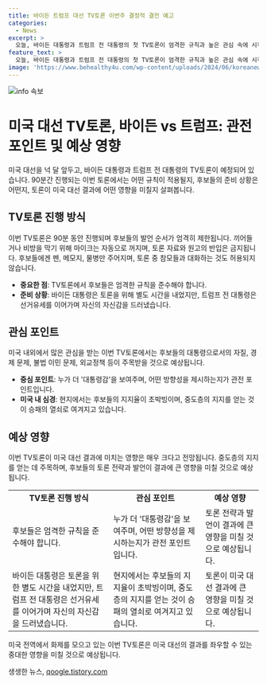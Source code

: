 ```yaml
---
title: 바이든 트럼프 대선 TV토론 이번주 결정적 결전 예고
categories:
  - News
excerpt: >
  오늘, 바이든 대통령과 트럼프 전 대통령의 첫 TV토론이 엄격한 규칙과 높은 관심 속에 시작됩니다. 바이든 대통령은 토론을 준비하며 외부 일정을 취소하고, 트럼프 전 대통령은 유세활동을 이어가며 자신감을 드러냈습니다. 중점 관심사는 누가 대통령 자질을 보여줄지, 그리고 경제, 이민, 국제 이슈에 어떤 방향성을 제시할지입니다. 토론은 대선 결과에 영향을 줄 것으로 전망되며, 두 후보의 지지율은 현재 매우 균형을 이루고 있습니다. 중도층의 호감을 얻는 것이 이번 대통령 선거에서의 승패를 좌우할 것으로 보입니다.
feature_text: >
  오늘, 바이든 대통령과 트럼프 전 대통령의 첫 TV토론이 엄격한 규칙과 높은 관심 속에 시작됩니다. 바이든 대통령은 토론을 준비하며 외부 일정을 취소하고, 트럼프 전 대통령은 유세활동을 이어가며 자신감을 드러냈습니다. 중점 관심사는 누가 대통령 자질을 보여줄지, 그리고 경제, 이민, 국제 이슈에 어떤 방향성을 제시할지입니다. 토론은 대선 결과에 영향을 줄 것으로 전망되며, 두 후보의 지지율은 현재 매우 균형을 이루고 있습니다. 중도층의 호감을 얻는 것이 이번 대통령 선거에서의 승패를 좌우할 것으로 보입니다.
image: 'https://www.behealthy4u.com/wp-content/uploads/2024/06/koreanews.jpg'
---
```


<p><img src="https://www.behealthy4u.com/wp-content/uploads/2024/06/koreanews.jpg" alt="info 속보" /></p>

<h1 data-ke-size="size24">미국 대선 TV토론, 바이든 vs 트럼프: 관전 포인트 및 예상 영향</h1>

<p data-ke-size="size16"></p>

<p>미국 대선을 넉 달 앞두고, 바이든 대통령과 트럼프 전 대통령의 TV토론이 예정되어 있습니다. 90분간 진행되는 이번 토론에서는 어떤 규칙이 적용될지, 후보들의 준비 상황은 어떤지, 토론이 미국 대선 결과에 어떤 영향을 미칠지 살펴봅니다.</p>

<h2 data-ke-size="size26">TV토론 진행 방식</h2>

<p>이번 TV토론은 90분 동안 진행되며 후보들의 발언 순서가 엄격히 제한됩니다. 끼어들거나 비방을 막기 위해 마이크는 자동으로 꺼지며, 토론 자료와 원고의 반입은 금지됩니다. 후보들에겐 펜, 메모지, 물병만 주어지며, 토론 중 참모들과 대화하는 것도 허용되지 않습니다.</p>

<ul>
  <li><b>중요한 점</b>: TV토론에서 후보들은 엄격한 규칙을 준수해야 합니다.</li>
  <li><b>준비 상황</b>: 바이든 대통령은 토론을 위해 별도 시간을 내었지만, 트럼프 전 대통령은 선거유세를 이어가며 자신의 자신감을 드러냈습니다.</li>
</ul>

<h2 data-ke-size="size26">관심 포인트</h2>

<p>미국 내외에서 많은 관심을 받는 이번 TV토론에서는 후보들의 대통령으로서의 자질, 경제 문제, 불법 이민 문제, 외교정책 등이 주목받을 것으로 예상됩니다.</p>

<ul>
  <li><b>중심 포인트</b>: 누가 더 '대통령감'을 보여주며, 어떤 방향성을 제시하는지가 관전 포인트입니다.</li>
  <li><b>미국 내 심경</b>: 현지에서는 후보들의 지지율이 초박빙이며, 중도층의 지지를 얻는 것이 승패의 열쇠로 여겨지고 있습니다.</li>
</ul>

<h2 data-ke-size="size26">예상 영향</h2>

<p>이번 TV토론이 미국 대선 결과에 미치는 영향은 매우 크다고 전망됩니다. 중도층의 지지를 얻는 데 주목하며, 후보들의 토론 전략과 발언이 결과에 큰 영향을 미칠 것으로 예상됩니다.</p>

<table>
  <tr>
    <td style="text-align: center; height: 17px;"><b>TV토론 진행 방식</b></td>
    <td style="text-align: center; height: 17px;"><b>관심 포인트</b></td>
    <td style="text-align: center; height: 17px;"><b>예상 영향</b></td>
  </tr>
  <tr>
    <td>후보들은 엄격한 규칙을 준수해야 합니다.</td>
    <td>누가 더 '대통령감'을 보여주며, 어떤 방향성을 제시하는지가 관전 포인트입니다.</td>
    <td>토론 전략과 발언이 결과에 큰 영향을 미칠 것으로 예상됩니다.</td>
  </tr>
  <tr>
    <td>바이든 대통령은 토론을 위한 별도 시간을 내었지만, 트럼프 전 대통령은 선거유세를 이어가며 자신의 자신감을 드러냈습니다.</td>
    <td>현지에서는 후보들의 지지율이 초박빙이며, 중도층의 지지를 얻는 것이 승패의 열쇠로 여겨지고 있습니다.</td>
    <td>토론이 미국 대선 결과에 큰 영향을 미칠 것으로 예상됩니다.</td>
  </tr>
</table>

<p data-ke-size="size16"></p>

<p>미국 전역에서 화제를 모으고 있는 이번 TV토론은 미국 대선의 결과를 좌우할 수 있는 중대한 영향을 미칠 것으로 예상됩니다.</p>
생생한 뉴스, <a href="https://qoogle.tistory.com" rel="dofollow">qoogle.tistory.com</a>



